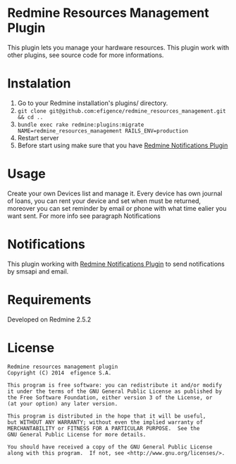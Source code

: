 Redmine Resources Management Plugin
============================
This plugin lets you manage your hardware resources.
This plugin work with other plugins, see source code for more informations.

# Instalation
1. Go to your Redmine installation's plugins/ directory.
2. `git clone git@github.com:efigence/redmine_resources_management.git && cd ..`
3. `bundle exec rake redmine:plugins:migrate NAME=redmine_resources_management RAILS_ENV=production`
4. Restart server
5. Before start using make sure that you have [Redmine Notifications Plugin](https://github.com/efigence/redmine_notifications)

# Usage
Create your own Devices list and manage it. 
Every device has own journal of loans, you can rent your device and set when must be returned, moreover you can set reminder by email or phone with what time ealier you want sent. For more info see paragraph Notifications


# Notifications 
This plugin working with  [Redmine Notifications Plugin](https://github.com/efigence/redmine_notifications) to send notifications by smsapi and email.


# Requirements
Developed on Redmine 2.5.2

# License 

    Redmine resources management plugin
    Copyright (C) 2014  efigence S.A.
    
    This program is free software: you can redistribute it and/or modify
    it under the terms of the GNU General Public License as published by
    the Free Software Foundation, either version 3 of the License, or
    (at your option) any later version.
    
    This program is distributed in the hope that it will be useful,
    but WITHOUT ANY WARRANTY; without even the implied warranty of
    MERCHANTABILITY or FITNESS FOR A PARTICULAR PURPOSE.  See the
    GNU General Public License for more details.
    
    You should have received a copy of the GNU General Public License
    along with this program.  If not, see <http://www.gnu.org/licenses/>.

